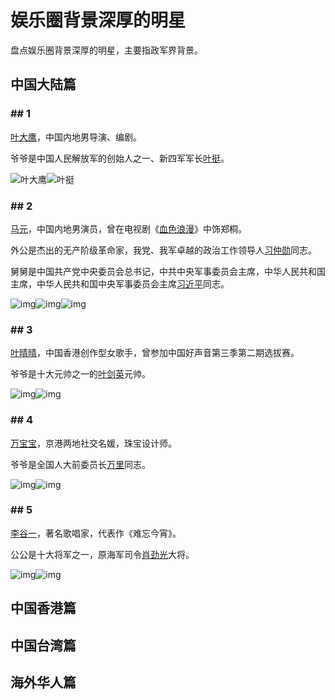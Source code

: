 # 娱乐圈背景深厚的明星
盘点娱乐圈背景深厚的明星，主要指政军界背景。

## 中国大陆篇

### ## 1

[叶大鹰](https://baike.baidu.com/item/叶大鹰)，中国内地男导演、编剧。

爷爷是中国人民解放军的创始人之一、新四军军长[叶挺](https://baike.baidu.com/item/叶挺/299649)。

![叶大鹰](https://bkimg.cdn.bcebos.com/pic/2934349b033b5bb50e9592033ed3d539b700bc89?x-bce-process=image/resize,m_lfit,w_268,limit_1/format,f_jpg)![叶挺](https://bkimg.cdn.bcebos.com/pic/b21c8701a18b87d65eb91310080828381e30fdc2?x-bce-process=image/resize,m_lfit,w_268,limit_1/format,f_jpg)





### ## 2

[马元](https://baike.baidu.com/item/马元/8803534)，中国内地男演员，曾在电视剧《[血色浪漫](https://baike.baidu.com/item/血色浪漫)》中饰郑桐。

外公是杰出的无产阶级革命家，我党、我军卓越的政治工作领导人[习仲勋](https://baike.baidu.com/item/习仲勋/1553475)同志。

舅舅是中国共产党中央委员会总书记，中共中央军事委员会主席，中华人民共和国主席，中华人民共和国中央军事委员会主席[习近平](https://baike.baidu.com/item/习近平)同志。

![img](https://bkimg.cdn.bcebos.com/pic/9a504fc2d5628535f74180fb9eef76c6a6ef6342?x-bce-process=image/resize,m_lfit,w_268,limit_1/format,f_jpg)![img](https://bkimg.cdn.bcebos.com/pic/0d338744ebf81a4ce36943a8d72a6059252da67c?x-bce-process=image/resize,m_lfit,w_268,limit_1/format,f_jpg)![img](https://bkimg.cdn.bcebos.com/pic/54fbb2fb43166d22ca0c87944a2309f79052d2b3?x-bce-process=image/resize,m_lfit,w_268,limit_1/format,f_jpg)



### ## 3

[叶晴晴](https://baike.baidu.com/item/叶晴晴/15088394)，中国香港创作型女歌手，曾参加中国好声音第三季第二期选拔赛。

爷爷是十大元帅之一的[叶剑英](https://baike.baidu.com/item/叶剑英)元帅。

![img](https://bkimg.cdn.bcebos.com/pic/2e2eb9389b504fc207523543e6dde71190ef6d63?x-bce-process=image/resize,m_lfit,w_268,limit_1/format,f_jpg)![img](https://bkimg.cdn.bcebos.com/pic/9213b07eca806538c1661d1c98dda144ad348235?x-bce-process=image/resize,m_lfit,w_268,limit_1/format,f_jpg)



### ## 4

[万宝宝](https://baike.baidu.com/item/万宝宝/9497971)，京港两地社交名媛，珠宝设计师。

爷爷是全国人大前委员长[万里](https://baike.baidu.com/item/万里/115915)同志。

![img](https://bkimg.cdn.bcebos.com/pic/f11f3a292df5e0fe6ff525ab556034a85fdf72af?x-bce-process=image/resize,m_lfit,w_268,limit_1/format,f_jpg)![img](https://bkimg.cdn.bcebos.com/pic/bd315c6034a85edfd5bcf4324f540923dd5475ea?x-bce-process=image/resize,m_lfit,w_268,limit_1/format,f_jpg)

### ## 5

[李谷一]([https://baike.baidu.com/item/%E6%9D%8E%E8%B0%B7%E4%B8%80/889974](https://baike.baidu.com/item/李谷一/889974))，著名歌唱家，代表作《难忘今宵》。

公公是十大将军之一，原海军司令[肖劲光]([https://baike.baidu.com/item/%E8%90%A7%E5%8A%B2%E5%85%89/365182](https://baike.baidu.com/item/萧劲光/365182))大将。

![img](https://bkimg.cdn.bcebos.com/pic/728da9773912b31b35337a4b8418367adab4e171?x-bce-process=image/watermark,g_7,image_d2F0ZXIvYmFpa2U4MA==,xp_5,yp_5)![img](https://bkimg.cdn.bcebos.com/pic/5366d0160924ab1884d917643cfae6cd7a890b91?x-bce-process=image/resize,m_lfit,w_268,limit_1/format,f_jpg)



## 中国香港篇

## 中国台湾篇

## 海外华人篇